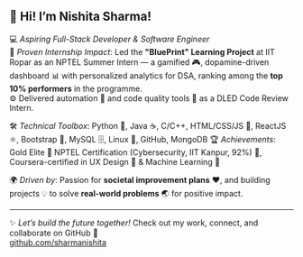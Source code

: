## 👋 Hi! I’m Nishita Sharma!

💻 *Aspiring Full-Stack Developer & Software Engineer*  
🚀 *Proven Internship Impact*: Led the **"BluePrint" Learning Project** at IIT Ropar as an NPTEL Summer Intern — a gamified 🎮, dopamine-driven dashboard 📊 with personalized analytics for DSA, ranking among the **top 10% performers** in the programme.  
⚙️ Delivered automation 🤖 and code quality tools 🧪 as a DLED Code Review Intern.

🛠️ *Technical Toolbox*: Python 🐍, Java ☕, C/C++, HTML/CSS/JS 🎨, ReactJS ⚛️, Bootstrap 🎯, MySQL 🗄️, Linux 🐧, GitHub, MongoDB 
🏆 *Achievements*: Gold Elite 🥇 NPTEL Certification (Cybersecurity, IIT Kanpur, 92%) 🔐, Coursera-certified in UX Design 🎨 & Machine Learning 🤖  

🌍 *Driven by*: Passion for **societal improvement plans** ❤️, and building projects 💡 to solve **real-world problems** 🌏 for positive impact.  

---

✨ *Let’s build the future together!* Check out my work, connect, and collaborate on GitHub 🔗  
[github.com/sharmanishita](https://github.com/sharmanishita)
